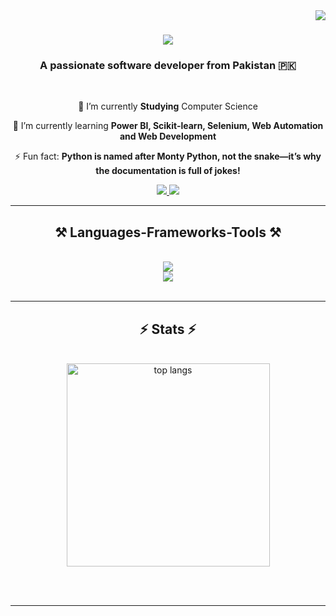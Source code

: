 <img align="right" src="https://visitor-badge.laobi.icu/badge?page_id=MuhammadHamzaZeeshan" /> 

<h1 align="center"> 
  <img src="https://readme-typing-svg.herokuapp.com/?font=Righteous&size=35&center=true&vCenter=true&width=500&height=70&duration=4000&lines=Hi+There!+👋;+I'm+Hamza+Zeeshan!;" /> 
</h1> 

<h3 align="center">A passionate software developer from Pakistan 🇵🇰</h3> 
<br/>

<div align="center"> 
  
  🔭 I’m currently **Studying** Computer Science 
  
  🌱 I’m currently learning **Power BI, Scikit-learn, Selenium, Web Automation and Web Development** 
  
  ⚡ Fun fact: **Python is named after Monty Python, not the snake—it’s why the documentation is full of jokes!** 
  
</div>

<div align="center"> 
  <a href="mailto:hamzazeeshan675@gmail.com">
    <img src="https://img.shields.io/badge/Gmail-333333?style=for-the-badge&logo=gmail&logoColor=red" />
  </a>
  <a href="https://www.linkedin.com/in/hamzaaz" target="_blank"> 
    <img src="https://img.shields.io/badge/LinkedIn-0077B5?style=for-the-badge&logo=linkedin&logoColor=white" target="_blank" /> 
  </a>
</div> 

<hr/> 

<h2 align="center">⚒️ Languages-Frameworks-Tools ⚒️</h2> 
<br/> 

<div align="center"> 
  <img src="https://skillicons.dev/icons?i=python,c,java,javascript,mysql" /><br>
  <img src="https://skillicons.dev/icons?i=scikitlearn,react,html,css,vscode,github,git" /> 
</div> 

<br/>

<hr/> 
<h2 align="center">⚡ Stats ⚡</h2>
<br>
<div align=center>
  <img width=325 align="center" src="https://github-readme-stats.vercel.app/api/top-langs/?username=MuhammadHamzaZeeshan&hide=HTML&langs_count=8&layout=compact&theme=react&border_radius=10&size_weight=0.5&count_weight=0.5&exclude_repo=github-readme-stats" alt="top langs" />
</div>

<br/><br/>

<hr/>
<br/>
